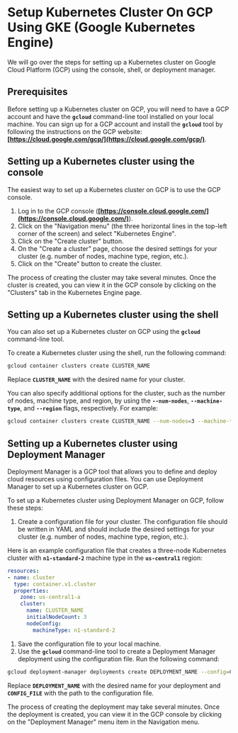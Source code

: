 # Setup Kubernetes Cluster On GCP Using GKE (Google Kubernetes Engine)

We will go over the steps for setting up a Kubernetes cluster on Google Cloud Platform (GCP) using the console, shell, or deployment manager.

## **Prerequisites**

Before setting up a Kubernetes cluster on GCP, you will need to have a GCP account and have the **`gcloud`** command-line tool installed on your local machine. You can sign up for a GCP account and install the **`gcloud`** tool by following the instructions on the GCP website: **[https://cloud.google.com/gcp/](https://cloud.google.com/gcp/)**.

## **Setting up a Kubernetes cluster using the console**

The easiest way to set up a Kubernetes cluster on GCP is to use the GCP console.

1. Log in to the GCP console (**[https://console.cloud.google.com/](https://console.cloud.google.com/)**).
2. Click on the "Navigation menu" (the three horizontal lines in the top-left corner of the screen) and select "Kubernetes Engine".
3. Click on the "Create cluster" button.
4. On the "Create a cluster" page, choose the desired settings for your cluster (e.g. number of nodes, machine type, region, etc.).
5. Click on the "Create" button to create the cluster.

The process of creating the cluster may take several minutes. Once the cluster is created, you can view it in the GCP console by clicking on the "Clusters" tab in the Kubernetes Engine page.

## **Setting up a Kubernetes cluster using the shell**

You can also set up a Kubernetes cluster on GCP using the **`gcloud`** command-line tool.

To create a Kubernetes cluster using the shell, run the following command:

```bash
gcloud container clusters create CLUSTER_NAME
```

Replace **`CLUSTER_NAME`** with the desired name for your cluster.

You can also specify additional options for the cluster, such as the number of nodes, machine type, and region, by using the **`--num-nodes`**, **`--machine-type`**, and **`--region`** flags, respectively. For example:

```bash
gcloud container clusters create CLUSTER_NAME --num-nodes=3 --machine-type=n1-standard-2 --region=us-central1
```

## **Setting up a Kubernetes cluster using Deployment Manager**

Deployment Manager is a GCP tool that allows you to define and deploy cloud resources using configuration files. You can use Deployment Manager to set up a Kubernetes cluster on GCP.

To set up a Kubernetes cluster using Deployment Manager on GCP, follow these steps:

1. Create a configuration file for your cluster. The configuration file should be written in YAML and should include the desired settings for your cluster (e.g. number of nodes, machine type, region, etc.).

Here is an example configuration file that creates a three-node Kubernetes cluster with **`n1-standard-2`** machine type in the **`us-central1`** region:

```yaml
resources:
- name: cluster
  type: container.v1.cluster
  properties:
    zone: us-central1-a
    cluster:
      name: CLUSTER_NAME
      initialNodeCount: 3
      nodeConfig:
        machineType: n1-standard-2
```

1. Save the configuration file to your local machine.
2. Use the **`gcloud`** command-line tool to create a Deployment Manager deployment using the configuration file. Run the following command:

```bash
gcloud deployment-manager deployments create DEPLOYMENT_NAME --config=CONFIG_FILE
```

Replace **`DEPLOYMENT_NAME`** with the desired name for your deployment and **`CONFIG_FILE`** with the path to the configuration file.

The process of creating the deployment may take several minutes. Once the deployment is created, you can view it in the GCP console by clicking on the "Deployment Manager" menu item in the Navigation menu.
